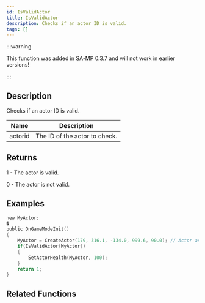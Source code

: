 ```yaml
---
id: IsValidActor
title: IsValidActor
description: Checks if an actor ID is valid.
tags: []
---
```


<TagLinks />

:::warning

This function was added in SA-MP 0.3.7 and will not work in earlier versions!

:::

## Description

Checks if an actor ID is valid.


| Name | Description |
|------|-------------|
|actorid | The ID of the actor to check.|


## Returns

 1 - The actor is valid.

 0 - The actor is not valid.


## Examples


```c
new MyActor;
�
public OnGameModeInit()
{
    MyActor = CreateActor(179, 316.1, -134.0, 999.6, 90.0); // Actor as a salesperson in Ammunation.
    if(IsValidActor(MyActor))
    {    
        SetActorHealth(MyActor, 100);
    }
    return 1;
}
```


## Related Functions


